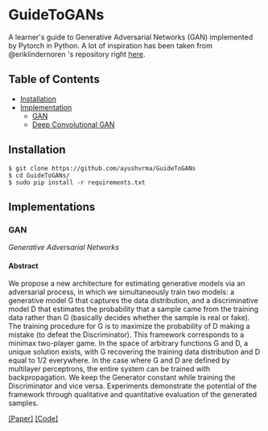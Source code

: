 # GuideToGANs
A learner's guide to Generative Adversarial Networks (GAN) implemented by Pytorch in Python.
A lot of inspiration has been taken from @eriklindernoren 's repository right [here](https://github.com/eriklindernoren/PyTorch-GAN/blob/master/README.md?plain=1).

## Table of Contents
  * [Installation](#installation)
  * [Implementation](#implementation)
    + [GAN](#gan)
    + [Deep Convolutional GAN](#deep-convolutional-gan)


## Installation
    $ git clone https://github.com/ayushvrma/GuideToGANs
    $ cd GuideToGANs/
    $ sudo pip install -r requirements.txt

## Implementations
### GAN
_Generative Adversarial Networks_

#### Abstract
We propose a new architecture for estimating generative models via an adversarial process, in which we simultaneously train two models: a generative model G that captures the data distribution, and a discriminative model D that estimates the probability that a sample came from the training data rather than G (basically decides whether the sample is real or fake). The training procedure for G is to maximize the probability of D making a mistake (to defeat the Discriminator). This framework corresponds to a minimax two-player game. In the space of arbitrary functions G and D, a unique solution exists, with G recovering the training data distribution and D equal to 1/2 everywhere. In the case where G and D are defined by multilayer perceptrons, the entire system can be trained with backpropagation. We keep the Generator constant while training the Discriminator and vice versa. Experiments demonstrate the potential of the framework through qualitative and quantitative evaluation of the generated samples.

[[Paper]](https://arxiv.org/abs/1406.2661) [[Code]](implementations/gan/gan.py)